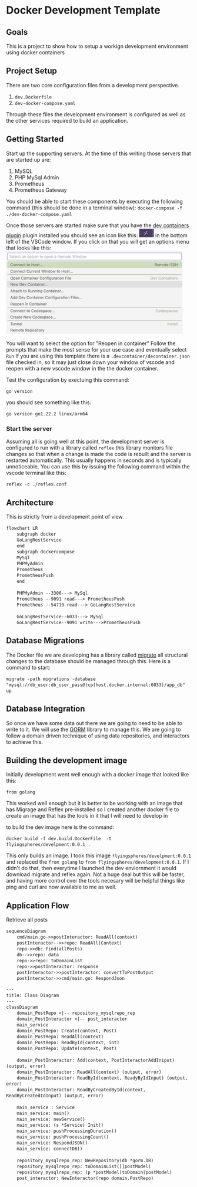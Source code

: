 # Docker Development Template

## Goals
This is a project to show how to setup a workign development environment using docker containers

## Project Setup
There are two core configuration files from a development perspective.
1) `dev.Dockerfile`
1) `dev-docker-compose.yaml`

Through these files the development environment is configured as well as the other services required to build an application.

## Getting Started
Start up the supporting servers.  At the time of this writing those servers that are started up are:
1) MySQL
1) PHP MySql Admin
1) Prometheus
1) Prometheus Gateway

You should be able to start these components by executing the following command (this should be done in a terminal window):
`docker-compose -f ./dev-docker-compose.yaml`

Once those servers are started make sure that you have the [dev containers plugin](https://code.visualstudio.com/docs/devcontainers/containers) plugin installed you should see an icon like this: <img src="./images/devContainer.png" style="width:40px"/>  in the bottom left of the VSCode window.  If you click on that you will get an options menu that looks like this:  
<img src="./images/devContainerOptions.png" style="width:480px"/>  

You will want to select the option for "Reopen in container"
Follow the prompts that make the most sense for your use case and eventually select `Run`
If you are using this template there is a `.devcontainer/decontainer.json` file checked in,
so it may just close down your window of vscode and reopen with a new vscode window in the 
the docker container.  

Test the configuration by exectuing this command:  
```
go version
```
you should see something like this:
```
go version go1.22.2 linux/arm64
```

### Start the server
Assuming all is going well at this point, the development server is configured to run with a library called `reflex` this library monitors file changes so that when a change is made the code is rebuilt and the server is restarted automatically.  This usually happens in seconds and is typically unnoticeable.  You can use this by issuing the following command within the vscode terminal like this:  
```
reflex -c ./reflex.conf
```

## Architecture
This is strictly from a development point of view.
```mermaid
flowchart LR
    subgraph docker
    GoLangRestService
    end
    subgraph dockercompose
    MySql
    PHPMyAdmin
    Prometheus
    PrometheusPush
    end

    PHPMyAdmin --3306---> MySql
    Prometheus --9091 read---> PrometheusPush
    Prometheus --54719 read---> GoLangRestService

    GoLangRestService--6033---> MySql
    GoLangRestService--9091 write--->PrometheusPush

```

## Database Migrations
The Docker file we are developing has a library called [migrate](https://github.com/golang-migrate/migrate/) all structural changes to the database should be managed through this.  Here is a command to start:
```
migrate -path migrations -database "mysql://db_user:db_user_pass@tcp(host.docker.internal:6033)/app_db" up
```

## Database Integration
So once we have some data out there we are going to need to be able to write to it.  We will use the [GORM](https://gorm.io/index.html) library to manage this.  We are going to follow a domain driven technique of using data repositories, and interactors to achieve this. 

## Building the development image
Initially development went well enough with a docker image that looked like this:  
```
from golang
```
This worked well enough but it is better to be working with an image that has Migrage and Reflex pre-installed so I created another docker file to create an image that has the tools in it that I will need to develop in

to build the dev image here is the command:  
```
docker build -f dev.build.DockerFile  -t flyingspheres/develpment:0.0.1 .
```

This only builds an image.  I took this image `flyingspheres/develpment:0.0.1` and replaced the `from golang` to 
`from flyingspheres/development:0.0.1`.  If I didn't do that, then everytime I launched the dev enviornment it would download migrate and 
reflex again.  Not a huge deal but this will be faster, and having more control over the tools necesary will be helpful things like ping and curl are now available to me as well.  

## Application Flow
Retrieve all posts
```mermaid
sequenceDiagram
    cmd/main.go->>postInteractor: ReadAll(context)
    postInteractor-->>repo: ReadAll(Context)
    repo->>db: Find(allPosts)
    db-->>repo: data
    repo->>repo: toDomainList
    repo->>postInteractor: response
    postInteractor->>postInteractor: convertToPostOutput
    postInteractor->>cmd/main.go: RespondJson
```
```mermaid
---
title: Class Diagram
---
classDiagram
    domain_PostRepo <|-- repository_mysqlrepo_rep
    domain_PostInteractor <|-- post_interactor
    main_service 
    domain_PostRepo: Create(context, Post)
    domain_PostRepo: ReadAll(context)
    domain_PostRepo: ReadById(context, int)
    domain_PostRepo: Update(context, Post)

    domain_PostInteractor: Add(context, PostInteractorAddIniput) (output, error)
    domain_PostInteractor: ReadAll(context) (output, error)
    domain_PostInteractor: ReadById(context, ReadyByIdInput) (output, error)
    domain_PostInteractor: ReadByCreatedById(context, ReadByCreatedIdInput) (output, error)
    
    main_service : Service
    main_service: main()
    main_service: newService()
    main_service: (s *Service) Init() 
    main_service: pushProcessingDuration()
    main_service: pushProcessingCount()
    main_service: RespondJSON()
    main_service: connectDB()

    repository_mysqlrepo_rep: NewRepository(db *gorm.DB) 
    repository_mysqlrepo_rep: toDomainList([]postModel)
    repository_mysqlrepo_rep: (p *postModel)toDomain(postModel)
    post_interactor: NewInteractor(repo domain.PostRepo)
```